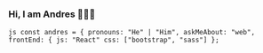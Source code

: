 ### Hi, I am Andres 👨🏽‍💻

``js
const andres = {
    pronouns: "He" | "Him",
    askMeAbout: "web",
        frontEnd: {
            js: "React"
            css: ["bootstrap", "sass"]
};``

<!--
**Zurdo1/Zurdo1** is a ✨ _special_ ✨ repository because its `README.md` (this file) appears on your GitHub profile.

Here are some ideas to get you started:

- 🔭 I’m currently working on ...
- 🌱 I’m currently learning ...
- 👯 I’m looking to collaborate on ...
- 🤔 I’m looking for help with ...
- 💬 Ask me about ...
- 📫 How to reach me: ...
- 😄 Pronouns: ...
- ⚡ Fun fact: ...
-->
